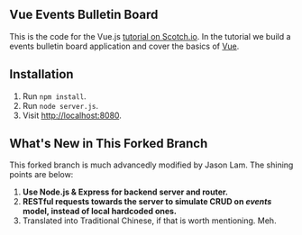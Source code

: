 ## Vue Events Bulletin Board

This is the code for the Vue.js [tutorial on Scotch.io](https://scotch.io). In the tutorial we build a events bulletin board application and cover the basics of [Vue](http://vuejs.org/).

## Installation

1. Run `npm install`.
2. Run `node server.js`.
3. Visit [http://localhost:8080](http://localhost:8080).

## What's New in This Forked Branch

This forked branch is much advancedly modified by Jason Lam. The shining points are below:

1. **Use Node.js & Express for backend server and router.**
2. **RESTful requests towards the server to simulate CRUD on *events* model, instead of local hardcoded ones.**
3. Translated into Traditional Chinese, if that is worth mentioning. Meh.